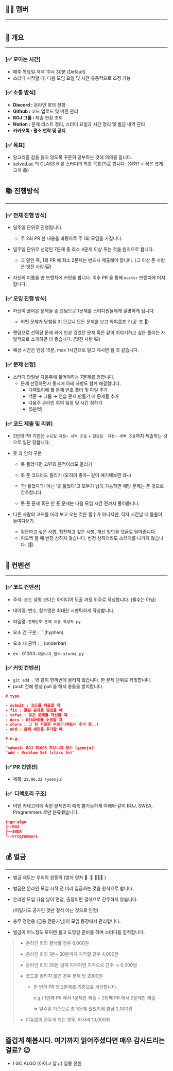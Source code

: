 # 

## 👋🏻 멤버

---

# 

## 🌱 개요

---

### [✅ 모이는 시간]

- 매주 목요일 저녁 10시 30분 (Default)
- 스터디 시작할 때, 다음 모임 요일 및 시간 유동적으로 조정 가능

### 

### [✅ 소통 방식]

- **Discord :** 온라인 회의 진행
- **Github :** 코드 업로드 및 버전 관리
- **BOJ 그룹 :**  제출 현황 조회
- **Notion :** 문제 리스트 정리, 스터디 요일과 시간 정리 및 벌금 내역 관리
- **카카오톡 : 평소 연락 및 공지**

### 

### [✅ 목표]

- 알고리즘 감을 잃지 않도록 꾸준히 공부하는 것에 의의를 둡니다.
- [solved.ac](http://solved.ac) 의 CLASS 6 를 스터디의 최종 목표(?)로 합니다. (실화? ←꿈은 크게 크게 😱)

# 

## 📚 진행방식

---

### [✅ 전체 진행 방식]

- 일주일 단위로 진행됩니다.
    - 주 2회 PR 한 내용을 바탕으로 주 1회 모임을 가집니다.

- 일주일 단위로 선정된 7문제 중 최소 4문제 이상 푸는 것을 원칙으로 합니다.
    - 그 말인 즉, 1회 PR 에 최소 2문제는 반드시 제출해야 합니다. (그 이상 푼 사람은 멋진 사람  😺)
    
- 자신의 이름을 딴 브랜치에 커밋을 합니다. 이후 PR 을 통해 `master` 브랜치에 머지합니다.

### 

### [✅ 모임 진행 방식]

- 자신이 풀어온 문제들 중 랜덤으로 1문제를 스터디원들에게 설명하게 됩니다.
    - 어떤 문제가 당첨될 지 모르니 모든 문제를 보고 와야겠죠 ? (공-포 🧟)
- 랜덤으로 선택된 문제 외에 인상 깊었던 문제 혹은 같이 이야기하고 싶은 풀이는 자발적으로 소개하면 더 좋습니다. (멋진 사람 😺)

- 예상 시간은 인당 15분, max 1시간으로 알고 계시면 될 것 같습니다.

### 

### [✅ 문제 선정]

- 스터디 당일날 다음주에 풀어야하는 7문제를 정합니다.
    - 문제 선정하면서 동시에 아래 사항도 함께 해결합니다.
        - 디렉토리에 풀 문제 번호 폴더 및 파일 추가
        - 백준 → 그룹 → 연습 문제 만들기 에 문제들 추가
        - 다음주 온라인 회의 일정 및 시간 정하기
        - (5분컷)

### 

### [✅ 코드 제출 및 리뷰]

- 2번의 PR 기한은 `수요일 자정~ 새벽 즈음` + `일요일  자정~ 새벽 즈음`까지 제출하는 것으로 일단 정합니다.

- 못 과 안의 구분
    - 못 풀었다면 고민의 흔적이라도 올리기
    - 못 푼 코드라도 올리기 (오히려 좋아~ 같이 얘기해보면 돼~)
    - ‘안 풀었다’가 아닌 ‘못 풀었다'고 모두가 납득 가능하면 해당 문제는 푼 것으로 간주합니다.
    
    - 못 푼 문제 혹은 안 푼 문제는 다음 모임 시간 전까지 풀어옵니다.
    
- 다른 사람의 코드를 미리 보고 오는 것은 필수가 아니지만, 각자 시간날 때 틈틈이 들여다보기
    - 질문하고 싶은 사항, 칭찬하고 싶은 사항, 개선 방안을 댓글로 달아줍니다.
    - 피드백 할 때 빈정 상하지 않습니다. 빈정 상하더라도 스터디를 나가지 않습니다. (🥊)

# 

## 📐 컨벤션

---

### [✅ 코드 컨벤션]

- 주석: 코드 설명 보다는 아이디어 도출 과정 위주로 작성합니다. (필수는 아님)
- 네이밍: 변수, 함수명은 최대한 시멘틱하게 작성합니다.
- 파일명: `문제번호-문제_이름-작성자.py`

- 요소 간 구분 : `` (hyphen)
- 요소 내 공백 : `_` (underbar)
- ex : 01003`-피보나치_함수-stormi.py`

### 

### [✅ 커밋 컨벤션]

- `git add .` 와 같이 한꺼번에 올리지 않습니다. 한 문제 단위로 커밋합니다.
- push 전에 항상 pull 을 해서 충돌을 방지합니다.

```json
# type 

- submit : 코드를 제출할 때
- fix : 틀린 문제를 맞았을 때
- refac : 맞은 문제를 개선할 때
- docs : README를 수정할 때
- chore : 그 외 자잘한 수정(디렉토리 추가 등..)
- add : 문제 세트를 추가할 때

# e.g.

"submit: BOJ 01003 피보나치 함수 (yeonju)"
"add : Problem Set (class 3+)" 
```

### 

### [✅ PR 컨벤션]

- 제목: `22.06.22 (yeonju)`

### 

### [✅  디렉토리 구조]

- 어떤 카테고리에 속한 문제인지 예측 불가능하게 아래와 같이 BOJ, SWEA, Programmers 로만 분류했습니다.

```json
i-go-algo
├──BOJ
├──SWEA
└──Programmers
```

# 

## 💰 벌금

---

- 벌금 제도는 우리의 원동력 (영차 영차  🍯      🐝 🐝🐝🐝 )

- 벌금은 온라인 모임 시작 전 미리 입금하는 것을 원칙으로 합니다.
- 온라인 모임 다음 날이 면접, 출장이면 결석으로 간주하지 않습니다.
    
    (어딜가도 공가인 것만 결석 아닌 것으로 인정)
    
- 총무 정언용 (금융 전문가님)이 모임 통장에서 관리합니다.
- 벌금이 어느정도 모이면 들고 도망갈 준비를 하며 스터디를 잠적합니다.

> 
> 
> - 온라인 회의 결석할 경우 6,000원
> 
> - 온라인 회의 1분~ 30분까지 지각할 경우 4,000원
> - 온라인 회의 30분 넘게 지각하면 지각으로 간주 → 6,000원
> 
> - 코드를 올리지 않은 경우 문제 당 2000원
>     - 한 번의 PR 당 2문제를 기준으로 계산합니다.
>         
>         e.g.) 1번째 PR 에서 1문제만 제출 + 2번째 PR 에서 2문제만 제출  
>         
>         ⇒ 일주일 기준으로 총 3문제 풀었기에 벌금 2,000원
>         
> - 이유없이 관두게 되는 경우, 퇴사비 10,000원
> 

# 

## 즐겁게 해봅시다. 여기까지 읽어주셨다면 매우 감사드리는 걸료? 😉

- I GO ALGO (아이고 알고) 일동 전원